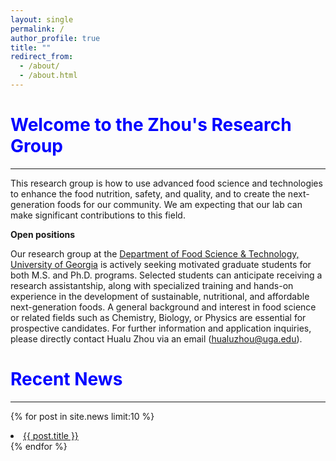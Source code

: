 ```yaml
---
layout: single
permalink: /
author_profile: true
title: ""
redirect_from:
  - /about/
  - /about.html
---
```


<span style="color:blue">Welcome to the Zhou's Research Group</span>
==============
----------------------

This research group is how to use advanced food science and technologies to enhance
the food nutrition, safety, and quality, and to create the next-generation foods for
our community. We am expecting that our lab can make significant contributions to this field.

**Open positions**

Our research group at the [Department of Food Science & Technology, University of Georgia](https://foodscience.caes.uga.edu/) 
is actively seeking motivated graduate students for both M.S. and Ph.D. programs. 
Selected students can anticipate receiving a research assistantship, 
along with specialized training and hands-on experience 
in the development of sustainable, nutritional, and affordable next-generation foods. 
A general background and interest in food science or related fields such as Chemistry, Biology, or Physics 
are essential for prospective candidates. 
For further information and application inquiries, 
please directly contact Hualu Zhou via an email (<u>hualuzhou@uga.edu</u>).

<span style="color:blue">Recent News</span>
==============
----------------------

{% for post in site.news limit:10  %}
  <li>
    <a href="post-link" href="{{ post.url | prepend: site.baseurl }}">{{ post.title }}</a>
  </li>
{% endfor %}

